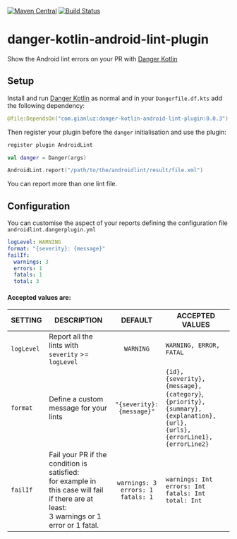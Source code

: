 [![Maven Central](https://img.shields.io/maven-central/v/com.gianluz/danger-kotlin-android-lint-plugin.svg?label=Maven%20Central)](https://search.maven.org/search?q=g:%22com.gianluz%22%20AND%20a:%22danger-kotlin-android-lint-plugin%22)
[![Build Status](https://travis-ci.org/gianluz/danger-kotlin-android-lint-plugin.svg?branch=master)](https://travis-ci.org/gianluz/danger-kotlin-android-lint-plugin)
# danger-kotlin-android-lint-plugin

Show the Android lint errors on your PR with [Danger Kotlin]

## Setup

Install and run [Danger Kotlin] as normal and in your `Dangerfile.df.kts` add the following dependency:
```kotlin
@file:DependsOn("com.gianluz:danger-kotlin-android-lint-plugin:0.0.3")
```
Then register your plugin before the `danger` initialisation and use the plugin:
```kotlin
register plugin AndroidLint

val danger = Danger(args)

AndroidLint.report("/path/to/the/androidlint/result/file.xml")
```
You can report more than one lint file.

## Configuration

You can customise the aspect of your reports defining the configuration file `androidlint.dangerplugin.yml`
```yaml
logLevel: WARNING
format: "{severity}: {message}"
failIf:
  warnings: 3
  errors: 1
  fatals: 1
  total: 3
```

#### Accepted values are:

| **SETTING**  | **DESCRIPTION**                                                                                                                                   |                **DEFAULT**                | **ACCEPTED VALUES**                                                                                                                |
|----------|-----------------------------------------------------------------------------------------------------------------------------------------------|:-------------------------------------:|--------------------------------------------------------------------------------------------------------------------------------|
| `logLevel` | Report all the lints with `severity` >= `logLevel`                                                                                                | `WARNING`                               | `WARNING, ERROR, FATAL`                                                                                                          |
| `format`   | Define a custom message for your lints                                                                                                        | `"{severity}: {message}"`               | `{id}, {severity}, {message}, {category}`,<br>`{priority}, {summary}, {explanation}, {url},`<br>`{urls}, {errorLine1}, {errorLine2}` |
| `failIf`   | Fail your PR if the condition is satisfied:<br>for example in this case will fail if there are at least:<br>3 warnings or 1 error or 1 fatal. | `warnings: 3`<br>`errors: 1`<br>`fatals: 1` | `warnings: Int`<br>`errors: Int`<br>`fatals: Int`<br>`total: Int`                                                                      |


[Danger Kotlin]:https://github.com/danger/kotlin
